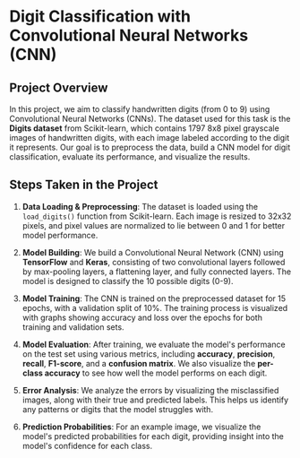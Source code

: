 # **Digit Classification with Convolutional Neural Networks (CNN)**

## **Project Overview**
In this project, we aim to classify handwritten digits (from 0 to 9) using Convolutional Neural Networks (CNNs). The dataset used for this task is the **Digits dataset** from Scikit-learn, which contains 1797 8x8 pixel grayscale images of handwritten digits, with each image labeled according to the digit it represents. Our goal is to preprocess the data, build a CNN model for digit classification, evaluate its performance, and visualize the results.

## **Steps Taken in the Project**
1. **Data Loading & Preprocessing**: The dataset is loaded using the `load_digits()` function from Scikit-learn. Each image is resized to 32x32 pixels, and pixel values are normalized to lie between 0 and 1 for better model performance.

2. **Model Building**: We build a Convolutional Neural Network (CNN) using **TensorFlow** and **Keras**, consisting of two convolutional layers followed by max-pooling layers, a flattening layer, and fully connected layers. The model is designed to classify the 10 possible digits (0-9).

3. **Model Training**: The CNN is trained on the preprocessed dataset for 15 epochs, with a validation split of 10%. The training process is visualized with graphs showing accuracy and loss over the epochs for both training and validation sets.

4. **Model Evaluation**: After training, we evaluate the model's performance on the test set using various metrics, including **accuracy**, **precision**, **recall**, **F1-score**, and a **confusion matrix**. We also visualize the **per-class accuracy** to see how well the model performs on each digit.

5. **Error Analysis**: We analyze the errors by visualizing the misclassified images, along with their true and predicted labels. This helps us identify any patterns or digits that the model struggles with.

6. **Prediction Probabilities**: For an example image, we visualize the model's predicted probabilities for each digit, providing insight into the model's confidence for each class.
